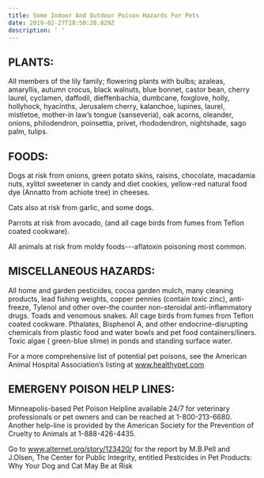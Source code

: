 ```yaml
---
title: Some Indoor And Outdoor Poison Hazards For Pets
date: 2019-02-27T18:50:20.829Z
description: ' '
---
```

## PLANTS:

All members of the lily family; flowering plants with bulbs; azaleas, amaryllis, autumn crocus, black walnuts,  blue bonnet, castor bean, cherry laurel, cyclamen, daffodil, dieffenbachia, dumbcane, foxglove, holly, hollyhock, hyacinths, Jerusalem cherry, kalanchoe, lupines, laurel, mistletoe, mother-in law’s tongue (sanseveria), oak acorns, oleander, onions, philodendron, poinsettia, privet, rhododendron, nightshade, sago palm, tulips.

## FOODS:

Dogs at risk from onions, green potato skins, raisins, chocolate,  macadamia nuts, xylitol sweetener in candy and diet cookies, yellow-red natural food dye (Annatto from achiote tree) in cheeses.

Cats also at risk from garlic, and some dogs.

Parrots at risk from avocado, (and all cage birds from fumes from Teflon coated cookware).

All animals at risk from moldy foods---aflatoxin poisoning most common.

## MISCELLANEOUS HAZARDS:

All home and garden pesticides, cocoa garden mulch, many cleaning products, lead fishing weights, copper pennies (contain toxic zinc), anti-freeze, Tylenol and other over-the counter non-steroidal anti-inflammatory drugs. Toads and venomous snakes. All cage birds from fumes from Teflon coated cookware. Pthalates, Bisphenol A, and other endocrine-disrupting chemicals from plastic food and water bowls and pet food containers/liners. Toxic algae ( green-blue slime) in ponds and standing surface water.

For a more comprehensive list of potential pet poisons, see the American Animal Hospital Association’s listing at www.healthypet.com

##  EMERGENY POISON HELP LINES:

Minneapolis-based Pet Poison Helpline available 24/7 for veterinary professionals or pet owners and can be reached at 1-800-213-6680. Another help-line is provided by the American Society for the Prevention of Cruelty to Animals at 1-888-426-4435.

Go to www.alternet.org/story/123420/ for the report by M.B.Pell and J.Olsen, The Center for Public Integrity, entitled Pesticides in Pet Products: Why Your Dog and Cat May Be at Risk

